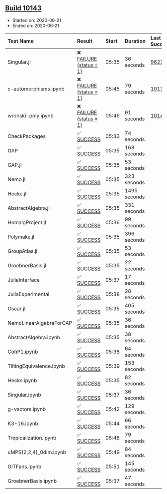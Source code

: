 ## [Build 10143](https://oscarci.mathematik.uni-kl.de/job/oscar/10143/)

* Started on: 2020-06-21
* Ended on: 2020-06-21

| Test Name    | Result | Start | Duration | Last Success | First Failure |
|:-------------|:-------|:------|:---------|:-------------|:--------------|
| Singular.jl | ❌ [FAILURE (status = 1)](https://oscarci.mathematik.uni-kl.de/job/oscar/10143/artifact/logs/build-10143/Singular.jl.log) | 05:35 | 36 seconds | [9821](https://oscarci.mathematik.uni-kl.de/job/oscar/9821/) | [9822](https://oscarci.mathematik.uni-kl.de/job/oscar/9822/) |
| c-automorphisms.ipynb | ❌ [FAILURE (status = 1)](https://oscarci.mathematik.uni-kl.de/job/oscar/10143/artifact/logs/build-10143/c-automorphisms.ipynb.log) | 05:45 | 79 seconds | [10139](https://oscarci.mathematik.uni-kl.de/job/oscar/10139/) | [10140](https://oscarci.mathematik.uni-kl.de/job/oscar/10140/) |
| wronski-poly.ipynb | ❌ [FAILURE (status = 1)](https://oscarci.mathematik.uni-kl.de/job/oscar/10143/artifact/logs/build-10143/wronski-poly.ipynb.log) | 05:46 | 91 seconds | [10141](https://oscarci.mathematik.uni-kl.de/job/oscar/10141/) | [10142](https://oscarci.mathematik.uni-kl.de/job/oscar/10142/) |
| CheckPackages | ✅ [SUCCESS](https://oscarci.mathematik.uni-kl.de/job/oscar/10143/artifact/logs/build-10143/CheckPackages.log) | 05:33 | 74 seconds |  |  |
| GAP | ✅ [SUCCESS](https://oscarci.mathematik.uni-kl.de/job/oscar/10143/artifact/logs/build-10143/GAP.log) | 05:35 | 168 seconds |  |  |
| GAP.jl | ✅ [SUCCESS](https://oscarci.mathematik.uni-kl.de/job/oscar/10143/artifact/logs/build-10143/GAP.jl.log) | 05:35 | 53 seconds |  |  |
| Nemo.jl | ✅ [SUCCESS](https://oscarci.mathematik.uni-kl.de/job/oscar/10143/artifact/logs/build-10143/Nemo.jl.log) | 05:35 | 323 seconds |  |  |
| Hecke.jl | ✅ [SUCCESS](https://oscarci.mathematik.uni-kl.de/job/oscar/10143/artifact/logs/build-10143/Hecke.jl.log) | 05:35 | 1495 seconds |  |  |
| AbstractAlgebra.jl | ✅ [SUCCESS](https://oscarci.mathematik.uni-kl.de/job/oscar/10143/artifact/logs/build-10143/AbstractAlgebra.jl.log) | 05:35 | 331 seconds |  |  |
| HomalgProject.jl | ✅ [SUCCESS](https://oscarci.mathematik.uni-kl.de/job/oscar/10143/artifact/logs/build-10143/HomalgProject.jl.log) | 05:36 | 99 seconds |  |  |
| Polymake.jl | ✅ [SUCCESS](https://oscarci.mathematik.uni-kl.de/job/oscar/10143/artifact/logs/build-10143/Polymake.jl.log) | 05:35 | 396 seconds |  |  |
| GroupAtlas.jl | ✅ [SUCCESS](https://oscarci.mathematik.uni-kl.de/job/oscar/10143/artifact/logs/build-10143/GroupAtlas.jl.log) | 05:35 | 53 seconds |  |  |
| GroebnerBasis.jl | ✅ [SUCCESS](https://oscarci.mathematik.uni-kl.de/job/oscar/10143/artifact/logs/build-10143/GroebnerBasis.jl.log) | 05:35 | 22 seconds |  |  |
| JuliaInterface | ✅ [SUCCESS](https://oscarci.mathematik.uni-kl.de/job/oscar/10143/artifact/logs/build-10143/JuliaInterface.log) | 05:37 | 17 seconds |  |  |
| JuliaExperimental | ✅ [SUCCESS](https://oscarci.mathematik.uni-kl.de/job/oscar/10143/artifact/logs/build-10143/JuliaExperimental.log) | 05:38 | 28 seconds |  |  |
| Oscar.jl | ✅ [SUCCESS](https://oscarci.mathematik.uni-kl.de/job/oscar/10143/artifact/logs/build-10143/Oscar.jl.log) | 05:35 | 405 seconds |  |  |
| NemoLinearAlgebraForCAP | ✅ [SUCCESS](https://oscarci.mathematik.uni-kl.de/job/oscar/10143/artifact/logs/build-10143/NemoLinearAlgebraForCAP.log) | 05:35 | 36 seconds |  |  |
| AbstractAlgebra.ipynb | ✅ [SUCCESS](https://oscarci.mathematik.uni-kl.de/job/oscar/10143/artifact/logs/build-10143/AbstractAlgebra.ipynb.log) | 05:35 | 38 seconds |  |  |
| CohP1.ipynb | ✅ [SUCCESS](https://oscarci.mathematik.uni-kl.de/job/oscar/10143/artifact/logs/build-10143/CohP1.ipynb.log) | 05:38 | 64 seconds |  |  |
| TiltingEquivalence.ipynb | ✅ [SUCCESS](https://oscarci.mathematik.uni-kl.de/job/oscar/10143/artifact/logs/build-10143/TiltingEquivalence.ipynb.log) | 05:39 | 153 seconds |  |  |
| Hecke.ipynb | ✅ [SUCCESS](https://oscarci.mathematik.uni-kl.de/job/oscar/10143/artifact/logs/build-10143/Hecke.ipynb.log) | 05:35 | 82 seconds |  |  |
| Singular.ipynb | ✅ [SUCCESS](https://oscarci.mathematik.uni-kl.de/job/oscar/10143/artifact/logs/build-10143/Singular.ipynb.log) | 05:37 | 36 seconds |  |  |
| g-vectors.ipynb | ✅ [SUCCESS](https://oscarci.mathematik.uni-kl.de/job/oscar/10143/artifact/logs/build-10143/g-vectors.ipynb.log) | 05:42 | 129 seconds |  |  |
| K3-16.ipynb | ✅ [SUCCESS](https://oscarci.mathematik.uni-kl.de/job/oscar/10143/artifact/logs/build-10143/K3-16.ipynb.log) | 05:44 | 66 seconds |  |  |
| Tropicalization.ipynb | ✅ [SUCCESS](https://oscarci.mathematik.uni-kl.de/job/oscar/10143/artifact/logs/build-10143/Tropicalization.ipynb.log) | 05:48 | 79 seconds |  |  |
| uMPS(2,2,4)_0dim.ipynb | ✅ [SUCCESS](https://oscarci.mathematik.uni-kl.de/job/oscar/10143/artifact/logs/build-10143/uMPS-2-2-4-_0dim.ipynb.log) | 05:49 | 84 seconds |  |  |
| GITFans.ipynb | ✅ [SUCCESS](https://oscarci.mathematik.uni-kl.de/job/oscar/10143/artifact/logs/build-10143/GITFans.ipynb.log) | 05:51 | 145 seconds |  |  |
| GroebnerBasis.ipynb | ✅ [SUCCESS](https://oscarci.mathematik.uni-kl.de/job/oscar/10143/artifact/logs/build-10143/GroebnerBasis.ipynb.log) | 05:37 | 47 seconds |  |  |
